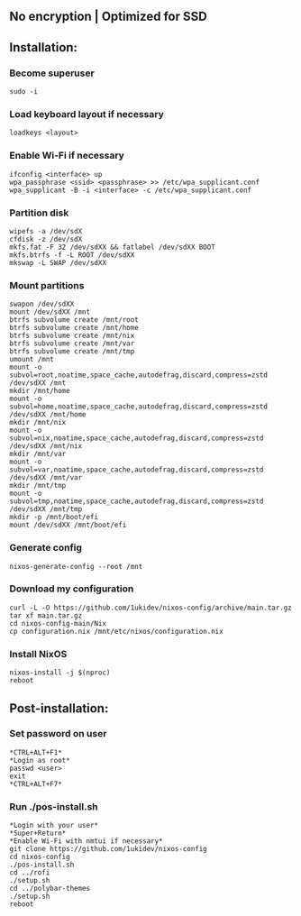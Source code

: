 ## No encryption | Optimized for SSD
## Installation:
### Become superuser
```
sudo -i
```

### Load keyboard layout if necessary
```
loadkeys <layout>
```

### Enable Wi-Fi if necessary
```
ifconfig <interface> up
wpa_passphrase <ssid> <passphrase> >> /etc/wpa_supplicant.conf
wpa_supplicant -B -i <interface> -c /etc/wpa_supplicant.conf
```

### Partition disk
```
wipefs -a /dev/sdX
cfdisk -z /dev/sdX
mkfs.fat -F 32 /dev/sdXX && fatlabel /dev/sdXX BOOT
mkfs.btrfs -f -L ROOT /dev/sdXX
mkswap -L SWAP /dev/sdXX
```

### Mount partitions
```
swapon /dev/sdXX
mount /dev/sdXX /mnt
btrfs subvolume create /mnt/root
btrfs subvolume create /mnt/home
btrfs subvolume create /mnt/nix
btrfs subvolume create /mnt/var
btrfs subvolume create /mnt/tmp
umount /mnt
mount -o subvol=root,noatime,space_cache,autodefrag,discard,compress=zstd /dev/sdXX /mnt
mkdir /mnt/home
mount -o subvol=home,noatime,space_cache,autodefrag,discard,compress=zstd /dev/sdXX /mnt/home
mkdir /mnt/nix
mount -o subvol=nix,noatime,space_cache,autodefrag,discard,compress=zstd /dev/sdXX /mnt/nix
mkdir /mnt/var
mount -o subvol=var,noatime,space_cache,autodefrag,discard,compress=zstd /dev/sdXX /mnt/var
mkdir /mnt/tmp
mount -o subvol=tmp,noatime,space_cache,autodefrag,discard,compress=zstd /dev/sdXX /mnt/tmp
mkdir -p /mnt/boot/efi
mount /dev/sdXX /mnt/boot/efi
```

### Generate config
```
nixos-generate-config --root /mnt
```

### Download my configuration
```
curl -L -O https://github.com/1ukidev/nixos-config/archive/main.tar.gz
tar xf main.tar.gz
cd nixos-config-main/Nix
cp configuration.nix /mnt/etc/nixos/configuration.nix
```

### Install NixOS
```
nixos-install -j $(nproc)
reboot
```

## Post-installation:
### Set password on user
```
*CTRL+ALT+F1*
*Login as root*
passwd <user>
exit
*CTRL+ALT+F7*
```

### Run ./pos-install.sh
```
*Login with your user*
*Super+Return*
*Enable Wi-Fi with nmtui if necessary*
git clone https://github.com/1ukidev/nixos-config
cd nixos-config
./pos-install.sh
cd ../rofi
./setup.sh
cd ../polybar-themes
./setup.sh
reboot
```

